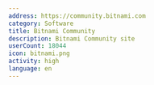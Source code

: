```yaml
---
address: https://community.bitnami.com
category: Software
title: Bitnami Community
description: Bitnami Community site
userCount: 18044
icon: bitnami.png
activity: high
language: en
---
```

